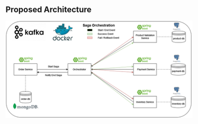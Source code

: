 ## Proposed Architecture
![architeture](https://github.com/ThomasPeruch/saga_orchestrated/blob/master/architeture.png)
